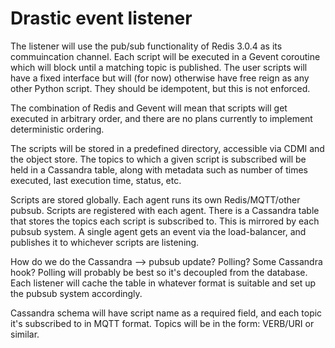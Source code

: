 Drastic event listener
=====================

The listener will use the pub/sub functionality of Redis 3.0.4 as its
commuincation channel. Each script will be executed in a Gevent coroutine
which will block until a matching topic is published. The user scripts will
have a fixed interface but will (for now) otherwise have free reign as any
other Python script. They should be idempotent, but this is not enforced.

The combination of Redis and Gevent will mean that scripts will get executed
in arbitrary order, and there are no plans currently to implement deterministic
ordering.

The scripts will be stored in a predefined directory, accessible via CDMI and
the object store. The topics to which a given script is subscribed will be
held in a Cassandra table, along with metadata such as number of times
executed, last execution time, status, etc.

Scripts are stored globally.
Each agent runs its own Redis/MQTT/other pubsub.
Scripts are registered with each agent.
There is a Cassandra table that stores the topics each script is subscribed to. This is mirrored by each pubsub system.
A single agent gets an event via the load-balancer, and publishes it to whichever scripts are listening.

How do we do the Cassandra --> pubsub update? Polling? Some Cassandra hook? Polling will probably be best so it's
decoupled from the database. Each listener will cache the table in whatever format is suitable and set up the pubsub
system accordingly.

Cassandra schema will have script name as a required field, and each topic it's subscribed to in MQTT format.
Topics will be in the form: VERB/URI or similar.